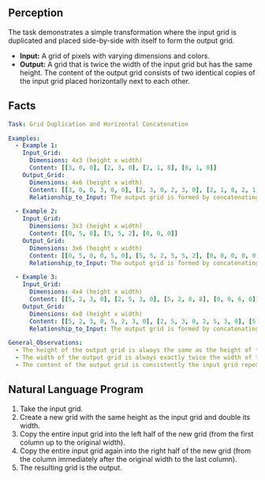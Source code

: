 ## Perception

The task demonstrates a simple transformation where the input grid is duplicated and placed side-by-side with itself to form the output grid.

*   **Input:** A grid of pixels with varying dimensions and colors.
*   **Output:** A grid that is twice the width of the input grid but has the same height. The content of the output grid consists of two identical copies of the input grid placed horizontally next to each other.

## Facts


```yaml
Task: Grid Duplication and Horizontal Concatenation

Examples:
  - Example 1:
    Input_Grid:
      Dimensions: 4x3 (height x width)
      Content: [[3, 0, 0], [2, 3, 0], [2, 1, 8], [0, 1, 0]]
    Output_Grid:
      Dimensions: 4x6 (height x width)
      Content: [[3, 0, 0, 3, 0, 0], [2, 3, 0, 2, 3, 0], [2, 1, 8, 2, 1, 8], [0, 1, 0, 0, 1, 0]]
      Relationship_to_Input: The output grid is formed by concatenating the input grid with itself horizontally. The left half (columns 0-2) is identical to the input grid, and the right half (columns 3-5) is also identical to the input grid.

  - Example 2:
    Input_Grid:
      Dimensions: 3x3 (height x width)
      Content: [[0, 5, 0], [5, 5, 2], [0, 0, 0]]
    Output_Grid:
      Dimensions: 3x6 (height x width)
      Content: [[0, 5, 0, 0, 5, 0], [5, 5, 2, 5, 5, 2], [0, 0, 0, 0, 0, 0]]
      Relationship_to_Input: The output grid is formed by concatenating the input grid with itself horizontally.

  - Example 3:
    Input_Grid:
      Dimensions: 4x4 (height x width)
      Content: [[5, 2, 3, 0], [2, 5, 3, 0], [5, 2, 8, 8], [0, 0, 6, 0]]
    Output_Grid:
      Dimensions: 4x8 (height x width)
      Content: [[5, 2, 3, 0, 5, 2, 3, 0], [2, 5, 3, 0, 2, 5, 3, 0], [5, 2, 8, 8, 5, 2, 8, 8], [0, 0, 6, 0, 0, 0, 6, 0]]
      Relationship_to_Input: The output grid is formed by concatenating the input grid with itself horizontally.

General_Observations:
  - The height of the output grid is always the same as the height of the input grid.
  - The width of the output grid is always exactly twice the width of the input grid.
  - The content of the output grid is consistently the input grid repeated twice, placed side-by-side.
```


## Natural Language Program

1.  Take the input grid.
2.  Create a new grid with the same height as the input grid and double its width.
3.  Copy the entire input grid into the left half of the new grid (from the first column up to the original width).
4.  Copy the entire input grid again into the right half of the new grid (from the column immediately after the original width to the last column).
5.  The resulting grid is the output.